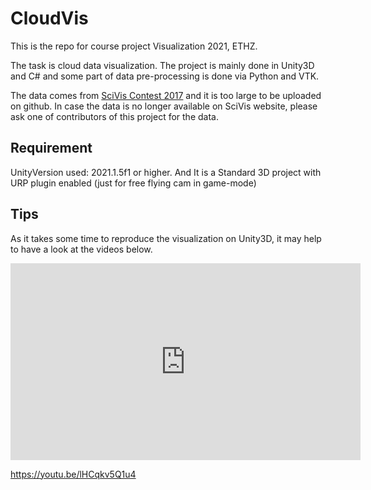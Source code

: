 # CloudVis

This is the repo for course project Visualization 2021, ETHZ. 

The task is cloud data visualization. The project is mainly done in Unity3D and C# and some part of data pre-processing is done via Python and VTK.

The data comes from [SciVis Contest 2017](https://www.dkrz.de/SciVis) and it is too large to be uploaded on github. In case the data is no longer available on SciVis website, please ask one of contributors of this project for the data.


## Requirement

UnityVersion used: 2021.1.5f1 or higher. And It is a Standard 3D project with URP plugin enabled (just for free flying cam in game-mode)

## Tips

As it takes some time to reproduce the visualization on Unity3D, it may help to have a look at the videos below.

<iframe width="560" height="315" src="https://www.youtube.com/embed/_4Mhmr9IhKw" title="YouTube video player" frameborder="0" allow="accelerometer; autoplay; clipboard-write; encrypted-media; gyroscope; picture-in-picture" allowfullscreen></iframe>

https://youtu.be/lHCqkv5Q1u4
